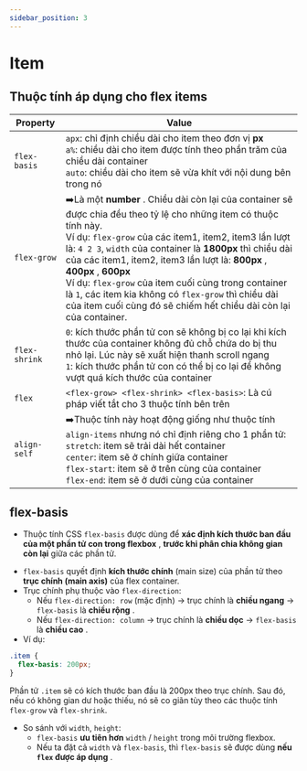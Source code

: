 ```yaml
---
sidebar_position: 3
---
```


# Item

## Thuộc tính áp dụng cho flex items

| Property      | Value                                                                                                                                                                                                                                                                                                                                                                                                                                                                                                             |
| ------------- | ----------------------------------------------------------------------------------------------------------------------------------------------------------------------------------------------------------------------------------------------------------------------------------------------------------------------------------------------------------------------------------------------------------------------------------------------------------------------------------------------------------------- |
| `flex-basis`  | `apx`: chỉ định chiều dài cho item theo đơn vị **px**<br />`a%`: chiều dài cho item được tính theo phần trăm của chiều dài container<br />`auto`: chiều dài cho item sẽ vừa khít với nội dung bên trong nó                                                                                                                                                                                                                                                                                                        |
| `flex-grow`   | ➡️Là một **number** . Chiều dài còn lại của container sẽ được chia đều theo tỷ lệ cho những item có thuộc tính này.<br />Ví dụ: `flex-grow` của các item1, item2, item3 lần lượt là: `4 2 3`, `width` của container là **1800px** thì chiều dài của các item1, item2, item3 lần lượt là: **800px** , **400px** , **600px**<br />Ví dụ: `flex-grow` của item cuối cùng trong container là `1`, các item kia không có `flex-grow` thì chiều dài của item cuối cùng đó sẽ chiếm hết chiều dài còn lại của container. |
| `flex-shrink` | `0`: kích thước phần tử con sẽ không bị co lại khi kích thước của container không đủ chỗ chứa do bị thu nhỏ lại. Lúc này sẽ xuất hiện thanh scroll ngang<br />`1`: kích thước phần tử con có thể bị co lại để không vượt quá kích thước của container                                                                                                                                                                                                                                                             |
| `flex`        | `<flex-grow> <flex-shrink> <flex-basis>`: Là cú pháp viết tắt cho 3 thuộc tính bên trên                                                                                                                                                                                                                                                                                                                                                                                                                           |
| `align-self`  | ➡️Thuộc tính này hoạt động giống như thuộc tính `align-items` nhưng nó chỉ định riêng cho 1 phần tử:<br />`stretch`: item sẽ trải dài hết container<br />`center`: item sẽ ở chính giữa container<br />`flex-start`: item sẽ ở trên cùng của container<br />`flex-end`: item sẽ ở dưới cùng của container                                                                                                                                                                                                         |

## flex-basis

- Thuộc tính CSS `flex-basis` được dùng để **xác định kích thước ban đầu của một phần tử con trong flexbox** , **trước khi phân chia không gian còn lại** giữa các phần tử.

* `flex-basis` quyết định **kích thước chính** (main size) của phần tử theo **trục chính (main axis)** của flex container.
* Trục chính phụ thuộc vào `flex-direction`:
  - Nếu `flex-direction: row` (mặc định) → trục chính là **chiều ngang** → `flex-basis` là **chiều rộng** .
  - Nếu `flex-direction: column` → trục chính là **chiều dọc** → `flex-basis` là **chiều cao** .
* Ví dụ:

```css
.item {
  flex-basis: 200px;
}
```

Phần tử `.item` sẽ có kích thước ban đầu là 200px theo trục chính. Sau đó, nếu có không gian dư hoặc thiếu, nó sẽ co giãn tùy theo các thuộc tính `flex-grow` và `flex-shrink`.

- So sánh với `width`, `height`:
  - `flex-basis` **ưu tiên hơn** `width` / `height` trong môi trường flexbox.
  - Nếu ta đặt cả `width` và `flex-basis`, thì `flex-basis` sẽ được dùng **nếu `flex` được áp dụng** .
